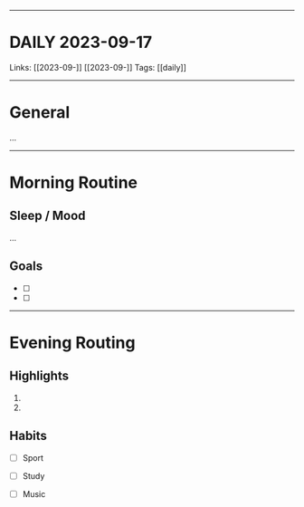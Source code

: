 ___
# DAILY 2023-09-17
Links: [[2023-09-]] [[2023-09-]]
Tags: [[daily]]
<!--- Created on: 2023-09-17, 22:22 --->
___
# General
...
___
# Morning Routine
## Sleep / Mood
...
## Goals
- [ ]
- [ ]
___
# Evening Routing
## Highlights
1. 
2. 
## Habits 
- [ ] Sport
- [ ] Study
- [ ] Music
  